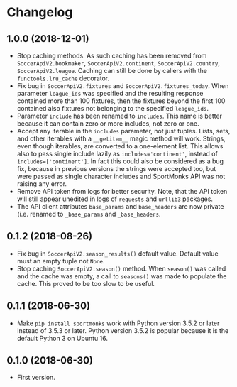 # Changelog


## 1.0.0 (2018-12-01)
* Stop caching methods. As such caching has been removed from `SoccerApiV2.bookmaker`, `SoccerApiV2.continent`, `SoccerApiV2.country`, `SoccerApiV2.league`. Caching can still be done by callers with the `functools.lru_cache` decorator.
* Fix bug in `SoccerApiV2.fixtures` and `SoccerApiV2.fixtures_today`. When parameter `league_ids` was specified and the resulting response contained more than 100 fixtures, then the fixtures beyond the first 100 contained also fixtures not belonging to the specified `league_ids`. 
* Parameter `include` has been renamed to `includes`. This name is better because it can contain zero or more includes, not zero or one.
* Accept any iterable in the `includes` parameter, not just tuples. Lists, sets, and other iterables with a `__getitem__` magic method will work. Strings, even though iterables, are converted to a one-element list. This allows also to pass single include lazily as `includes='continent'`, instead of `includes=['continent']`. In fact this could also be considered as a bug fix, because in previous versions the strings were accepted too, but were passed as single character includes and SportMonks API was not raising any error.
* Remove API token from logs for better security. Note, that the API token will still appear unedited in logs of `requests` and `urllib3` packages.
* The API client attributes `base_params` and `base_headers` are now private (i.e. renamed to `_base_params` and `_base_headers`.

## 0.1.2 (2018-08-26)
* Fix bug in `SoccerApiV2.season_results()` default value. Default value must an empty tuple not `None`.
* Stop caching `SoccerApiV2.season()` method. When `season()` was called and the cache was empty, a call to `seasons()` was made to populate the cache. This proved to be too slow to be useful.

## 0.1.1 (2018-06-30)
* Make `pip install sportmonks` work with Python version 3.5.2 or later instead of 3.5.3 or later. Python version 3.5.2 is popular because it is the default Python 3 on Ubuntu 16.

## 0.1.0 (2018-06-30)
* First version.

